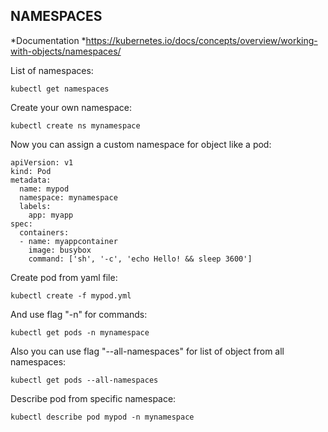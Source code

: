 ## NAMESPACES

*Documentation
*https://kubernetes.io/docs/concepts/overview/working-with-objects/namespaces/

List of namespaces:

```kubectl get namespaces```

Create your own namespace:

```kubectl create ns mynamespace```

Now you can assign a custom namespace for object like a pod:


```
apiVersion: v1
kind: Pod
metadata:
  name: mypod
  namespace: mynamespace
  labels:
    app: myapp
spec:
  containers:
  - name: myappcontainer
    image: busybox
    command: ['sh', '-c', 'echo Hello! && sleep 3600']

```

Create pod from yaml file: 

```kubectl create -f mypod.yml```

And use flag "-n" for commands:

```kubectl get pods -n mynamespace```

Also you can use flag "--all-namespaces" for list of object from all namespaces:

```kubectl get pods --all-namespaces```

Describe pod from specific namespace:

```kubectl describe pod mypod -n mynamespace```
